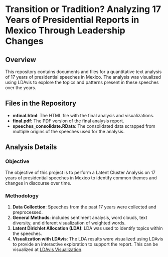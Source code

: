 # Transition or Tradition? Analyzing 17 Years of Presidential Reports in Mexico Through Leadership Changes

## Overview

This repository contains documents and files for a quantitative text analysis  of 17 years of presidential speeches in Mexico. The analysis was visualized using LDAvis to explore the topics and patterns present in these speeches over the years. 

## Files in the Repository

- **mfinal.html**: The HTML file with the final analysis and visualizations.
- **final.pdf**: The PDF version of the final analysis report.
- **speeches_consolidate.RData**: The consolidated data scrapped from multiple origins of the speeches used for the analysis.

## Analysis Details

### Objective
The objective of this project is to perform a Latent Cluster Analysis on 17 years of presidential speeches in Mexico to identify common themes and changes in discourse over time.

### Methodology

1. **Data Collection**: Speeches from the past 17 years were collected and preprocessed.
2. **General Methods**: includes sentiment analysis, word clouds, text diversity, and diferent visualization of weighted words. 
3. **Latent Dirichlet Allocation (LDA)**: LDA was used to identify topics within the speeches.
4. **Visualization with LDAvis**: The LDA results were visualized using LDAvis to provide an interactive exploration to support the report. This can be visualized at [LDAvis Visualization](https://michellepapadakis.github.io/PSFMY459/).
